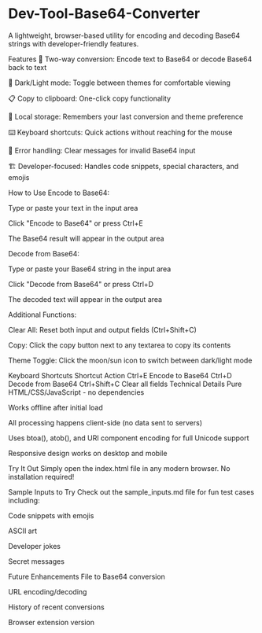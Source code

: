 # Dev-Tool-Base64-Converter
A lightweight, browser-based utility for encoding and decoding Base64 strings with developer-friendly features.

Features
🔄 Two-way conversion: Encode text to Base64 or decode Base64 back to text

🌙 Dark/Light mode: Toggle between themes for comfortable viewing

📋 Copy to clipboard: One-click copy functionality

💾 Local storage: Remembers your last conversion and theme preference

⌨️ Keyboard shortcuts: Quick actions without reaching for the mouse

🚨 Error handling: Clear messages for invalid Base64 input

🏗️ Developer-focused: Handles code snippets, special characters, and emojis

How to Use
Encode to Base64:

Type or paste your text in the input area

Click "Encode to Base64" or press Ctrl+E

The Base64 result will appear in the output area

Decode from Base64:

Type or paste your Base64 string in the input area

Click "Decode from Base64" or press Ctrl+D

The decoded text will appear in the output area

Additional Functions:

Clear All: Reset both input and output fields (Ctrl+Shift+C)

Copy: Click the copy button next to any textarea to copy its contents

Theme Toggle: Click the moon/sun icon to switch between dark/light mode

Keyboard Shortcuts
Shortcut	Action
Ctrl+E	Encode to Base64
Ctrl+D	Decode from Base64
Ctrl+Shift+C	Clear all fields
Technical Details
Pure HTML/CSS/JavaScript - no dependencies

Works offline after initial load

All processing happens client-side (no data sent to servers)

Uses btoa(), atob(), and URI component encoding for full Unicode support

Responsive design works on desktop and mobile

Try It Out
Simply open the index.html file in any modern browser. No installation required!

Sample Inputs to Try
Check out the sample_inputs.md file for fun test cases including:

Code snippets with emojis

ASCII art

Developer jokes

Secret messages

Future Enhancements
File to Base64 conversion

URL encoding/decoding

History of recent conversions

Browser extension version
